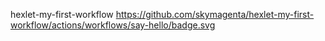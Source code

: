 hexlet-my-first-workflow
https://github.com/skymagenta/hexlet-my-first-workflow/actions/workflows/say-hello/badge.svg
